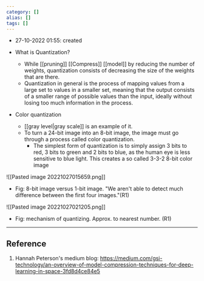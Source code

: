 ```yaml
---
category: []
alias: []
tags: []
---
```


- 27-10-2022 01:55: created

- What is Quantization?
	- While [[pruning]] [[Compress]] [[model]] by reducing the number of weights, quantization consists of decreasing the size of the weights that are there.
	- Quantization in general is the process of mapping values from a large set to values in a smaller set, meaning that the output consists of a smaller range of possible values than the input, ideally without losing too much information in the process. 

- Color quantization
	- [[gray level|gray scale]] is an example of it.
	- To turn a 24-bit image into an 8-bit image, the image must go through a process called color quantization. 
		- The simplest form of quantization is to simply assign 3 bits to red, 3 bits to green and 2 bits to blue, as the human eye is less sensitive to blue light. This creates a so called 3-3-2 8-bit color image

![[Pasted image 20221027015659.png]]
- Fig: 8-bit image versus 1-bit image. "We aren't able to detect much difference between the first four images."(R1)

![[Pasted image 20221027021205.png]]
- Fig: mechanism of quantizing. Approx. to nearest number. (R1)


---
## Reference

1. Hannah Peterson's medium blog: https://medium.com/gsi-technology/an-overview-of-model-compression-techniques-for-deep-learning-in-space-3fd8d4ce84e5